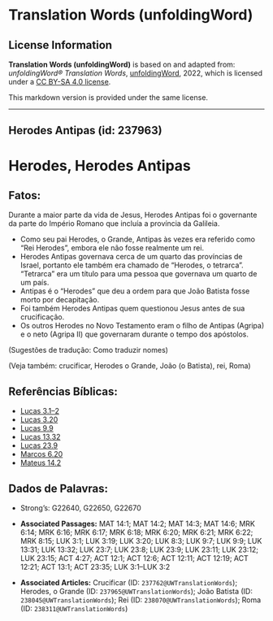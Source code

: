 # Translation Words (unfoldingWord)

## License Information

**Translation Words (unfoldingWord)** is based on and adapted from: _unfoldingWord® Translation Words_, [unfoldingWord](https://unfoldingword.org/utw), 2022, which is licensed under a [CC BY-SA 4.0 license](https://creativecommons.org/licenses/by-sa/4.0/legalcode.en).

This markdown version is provided under the same license.



--------------------------------

## Herodes Antipas (id: 237963)

Herodes, Herodes Antipas
========================

Fatos:
------

Durante a maior parte da vida de Jesus, Herodes Antipas foi o governante da parte do Império Romano que incluía a província da Galileia.

* Como seu pai Herodes, o Grande, Antipas às vezes era referido como “Rei Herodes”, embora ele não fosse realmente um rei.
* Herodes Antipas governava cerca de um quarto das províncias de Israel, portanto ele também era chamado de “Herodes, o tetrarca”. “Tetrarca” era um título para uma pessoa que governava um quarto de um país.
* Antipas é o “Herodes” que deu a ordem para que João Batista fosse morto por decapitação.
* Foi também Herodes Antipas quem questionou Jesus antes de sua crucificação.
* Os outros Herodes no Novo Testamento eram o filho de Antipas (Agripa) e o neto (Agripa II) que governaram durante o tempo dos apóstolos.

(Sugestões de tradução: Como traduzir nomes)

(Veja também: crucificar, Herodes o Grande, João (o Batista), rei, Roma)

Referências Bíblicas:
---------------------

* [Lucas 3\.1–2](https://ref.ly/Luke3:1-Luke3:2)
* [Lucas 3\.20](https://ref.ly/Luke3:20)
* [Lucas 9\.9](https://ref.ly/Luke9:9)
* [Lucas 13\.32](https://ref.ly/Luke13:32)
* [Lucas 23\.9](https://ref.ly/Luke23:9)
* [Marcos 6\.20](https://ref.ly/Mark6:20)
* [Mateus 14\.2](https://ref.ly/Matt14:2)

Dados de Palavras:
------------------

* Strong’s: G22640, G22650, G22670

* **Associated Passages:** MAT 14:1; MAT 14:2; MAT 14:3; MAT 14:6; MRK 6:14; MRK 6:16; MRK 6:17; MRK 6:18; MRK 6:20; MRK 6:21; MRK 6:22; MRK 8:15; LUK 3:1; LUK 3:19; LUK 3:20; LUK 8:3; LUK 9:7; LUK 9:9; LUK 13:31; LUK 13:32; LUK 23:7; LUK 23:8; LUK 23:9; LUK 23:11; LUK 23:12; LUK 23:15; ACT 4:27; ACT 12:1; ACT 12:6; ACT 12:11; ACT 12:19; ACT 12:21; ACT 13:1; ACT 23:35; LUK 3:1–LUK 3:2
* **Associated Articles:** Crucificar (ID: `237762@UWTranslationWords`); Herodes, o Grande (ID: `237965@UWTranslationWords`); João Batista (ID: `238045@UWTranslationWords`); Rei (ID: `238070@UWTranslationWords`); Roma (ID: `238311@UWTranslationWords`)

